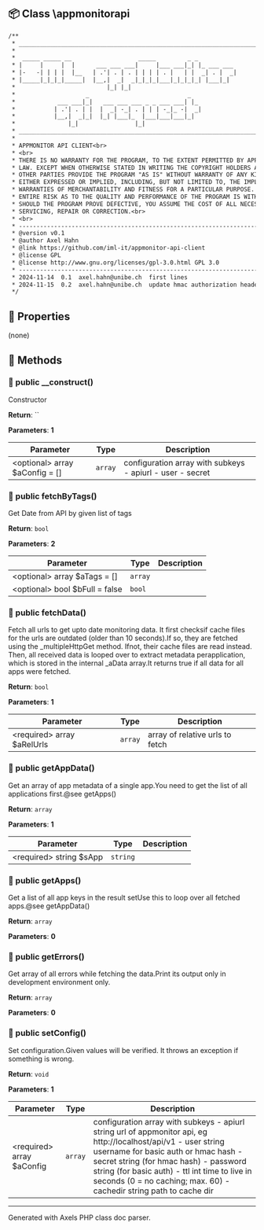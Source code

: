## 📦 Class \appmonitorapi

```txt
/**
 * ____________________________________________________________________________
 * 
 *  _____ _____ __                   _____         _ _           
 * |     |     |  |      ___ ___ ___|     |___ ___|_| |_ ___ ___ 
 * |-   -| | | |  |__   | .'| . | . | | | | . |   | |  _| . |  _|
 * |_____|_|_|_|_____|  |__,|  _|  _|_|_|_|___|_|_|_|_| |___|_|  
 *                          |_| |_|                              
 *                    _                            _                       
 *            ___ ___|_|   ___ ___ ___ _ _ ___ ___| |_                     
 *           | .'| . | |  |  _| -_| . | | | -_|_ -|  _|                    
 *           |__,|  _|_|  |_| |___|_  |___|___|___|_|                      
 *               |_|                |_|                                                                     
 * ____________________________________________________________________________
 * 
 * APPMONITOR API CLIENT<br>
 * <br>
 * THERE IS NO WARRANTY FOR THE PROGRAM, TO THE EXTENT PERMITTED BY APPLICABLE <br>
 * LAW. EXCEPT WHEN OTHERWISE STATED IN WRITING THE COPYRIGHT HOLDERS AND/OR <br>
 * OTHER PARTIES PROVIDE THE PROGRAM "AS IS" WITHOUT WARRANTY OF ANY KIND, <br>
 * EITHER EXPRESSED OR IMPLIED, INCLUDING, BUT NOT LIMITED TO, THE IMPLIED <br>
 * WARRANTIES OF MERCHANTABILITY AND FITNESS FOR A PARTICULAR PURPOSE. THE <br>
 * ENTIRE RISK AS TO THE QUALITY AND PERFORMANCE OF THE PROGRAM IS WITH YOU. <br>
 * SHOULD THE PROGRAM PROVE DEFECTIVE, YOU ASSUME THE COST OF ALL NECESSARY <br>
 * SERVICING, REPAIR OR CORRECTION.<br>
 * <br>
 * --------------------------------------------------------------------------------<br>
 * @version v0.1
 * @author Axel Hahn
 * @link https://github.com/iml-it/appmonitor-api-client
 * @license GPL
 * @license http://www.gnu.org/licenses/gpl-3.0.html GPL 3.0
 * --------------------------------------------------------------------------------<br>
 * 2024-11-14  0.1  axel.hahn@unibe.ch  first lines
 * 2024-11-15  0.2  axel.hahn@unibe.ch  update hmac authorization header; add verifications in setConfig(); configure ttl and cachedir
 */
```

## 🔶 Properties

(none)

## 🔷 Methods

### 🔹 public __construct()

Constructor

**Return**: ``

**Parameters**: **1**

| Parameter | Type | Description
|--         |--    |--
| \<optional\> array $aConfig = [] | `array` | configuration array with subkeys                        - apiurl                        - user                        - secret


### 🔹 public fetchByTags()

Get Date from API by given list of tags

**Return**: `bool`

**Parameters**: **2**

| Parameter | Type | Description
|--         |--    |--
| \<optional\> array $aTags = [] | `array` | 
| \<optional\> bool $bFull = false | `bool` | 


### 🔹 public fetchData()

Fetch all urls to get upto date monitoring data. It first checksif cache files for the urls are outdated (older than 10 seconds).If so, they are fetched using the _multipleHttpGet method. Ifnot, their cache files are read instead.
Then, all received data is looped over to extract metadata perapplication, which is stored in the internal _aData array.It returns true if all data for all apps were fetched.


**Return**: `bool`

**Parameters**: **1**

| Parameter | Type | Description
|--         |--    |--
| \<required\> array $aRelUrls | `array` | array of relative urls to fetch


### 🔹 public getAppData()

Get an array of app metadata of a single app.You need to get the list of all applications first.@see getApps()

**Return**: `array`

**Parameters**: **1**

| Parameter | Type | Description
|--         |--    |--
| \<required\> string $sApp | `string` | 


### 🔹 public getApps()

Get a list of all app keys in the result setUse this to loop over all fetched apps.@see getAppData(<ID>)

**Return**: `array`

**Parameters**: **0**


### 🔹 public getErrors()

Get array of all errors while fetching the data.Print its output only in development environment only.

**Return**: `array`

**Parameters**: **0**


### 🔹 public setConfig()

Set configuration.Given values will be verified. It throws an exception if something is wrong.

**Return**: `void`

**Parameters**: **1**

| Parameter | Type | Description
|--         |--    |--
| \<required\> array $aConfig | `array` | configuration array with subkeys                        - apiurl    string  url of appmonitor api, eg http://localhost/api/v1                        - user      string  username for basic auth or hmac hash                        - secret    string  (for hmac hash)                        - password  string  (for basic auth)                        - ttl       int     time to live in seconds (0 = no caching; max. 60)                        - cachedir  string  path to cache dir




---
Generated with Axels PHP class doc parser.